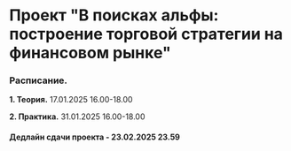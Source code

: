 # Проект "В поисках альфы: построение торговой стратегии на финансовом рынке"

### Расписание.

__1. Теория.__ 17.01.2025 16.00-18.00

__2. Практика.__ 31.01.2025 16.00-18.00


#### Дедлайн сдачи проекта - 23.02.2025 23.59




